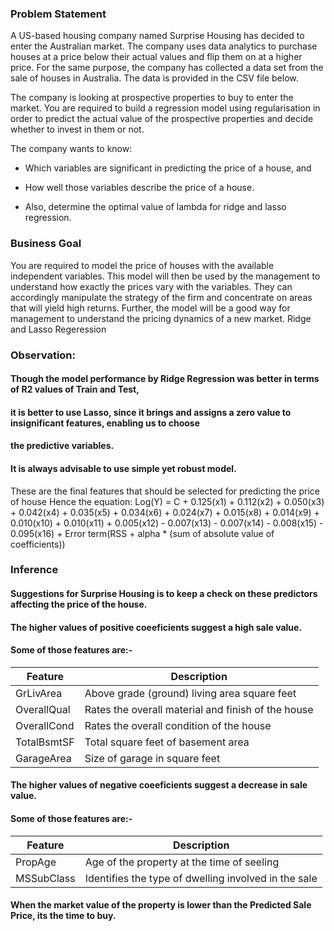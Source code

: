 ### Problem Statement
A US-based housing company named Surprise Housing has decided to enter the Australian market. The company uses data analytics to purchase houses at a price below their actual values and flip them on at a higher price. For the same purpose, the company has collected a data set from the sale of houses in Australia. The data is provided in the CSV file below.

The company is looking at prospective properties to buy to enter the market. You are required to build a regression model using regularisation in order to predict the actual value of the prospective properties and decide whether to invest in them or not.

The company wants to know:

* Which variables are significant in predicting the price of a house, and

* How well those variables describe the price of a house.

* Also, determine the optimal value of lambda for ridge and lasso regression.


### Business Goal
You are required to model the price of houses with the available independent variables. This model will then be used by the management to understand how exactly the prices vary with the variables. They can accordingly manipulate the strategy of the firm and concentrate on areas that will yield high returns. Further, the model will be a good way for management to understand the pricing dynamics of a new market. Ridge and Lasso Regeression

### Observation:
#### Though the model performance by Ridge Regression was better in terms of R2 values of Train and Test, 
#### it is better to use Lasso, since it brings and assigns a zero value to insignificant features, enabling us to choose
#### the predictive variables.
#### It is always advisable to use simple yet robust model.

These are the final features that should be selected for predicting the price of house
Hence the equation:
Log(Y) = C + 0.125(x1) + 0.112(x2) + 0.050(x3) + 0.042(x4) + 0.035(x5) + 0.034(x6) + 0.024(x7) + 0.015(x8) + 0.014(x9) + 0.010(x10) + 0.010(x11) + 0.005(x12) - 0.007(x13) - 0.007(x14) - 0.008(x15) - 0.095(x16) + Error term(RSS + alpha * (sum of absolute value of coefficients))

### Inference

#### Suggestions for Surprise Housing is to keep a check on these predictors affecting the price of the house.

#### The higher values of positive coeeficients suggest a high sale value.

#### Some of those features are:-
 |  Feature  |  Description  |
 |  ---  |  ---  |
 |  GrLivArea  |  Above grade (ground) living area square feet  |
 |  OverallQual  |  Rates the overall material and finish of the house  |
 |  OverallCond  |  Rates the overall condition of the house  |
 |  TotalBsmtSF  |  Total square feet of basement area  |
 |  GarageArea   |Size of garage in square feet  |
        
#### The higher values of negative coeeficients suggest a decrease in sale value.

#### Some of those features are:-
   |  Feature  |  Description  |
   |  ---  |  ---  |
   |  PropAge  |  Age of the property at the time of seeling  |
   |  MSSubClass  |  Identifies the type of dwelling involved in the sale  |
    

#### When the market value of the property is lower than the Predicted Sale Price, its the time to buy.